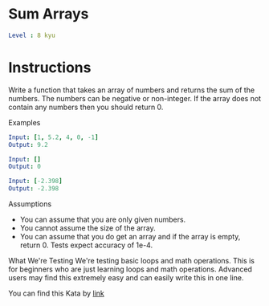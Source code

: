 # Sum Arrays

```yaml
Level : 8 kyu
```


# Instructions
Write a function that takes an array of numbers and returns the sum of the numbers.
The numbers can be negative or non-integer. If the array does not contain any numbers then you should return 0.

Examples
```yaml
Input: [1, 5.2, 4, 0, -1]
Output: 9.2

Input: []
Output: 0

Input: [-2.398]
Output: -2.398
```

Assumptions
- You can assume that you are only given numbers.
- You cannot assume the size of the array.
- You can assume that you do get an array and if the array is empty, return 0.
Tests expect accuracy of 1e-4.

What We're Testing
We're testing basic loops and math operations. This is for beginners who are just learning loops and math operations.
Advanced users may find this extremely easy and can easily write this in one line.

You can find this Kata by [link](https://www.codewars.com/kata/53dc54212259ed3d4f00071c/train/java)